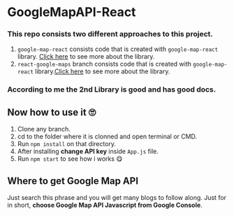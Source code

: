 
# GoogleMapAPI-React
### This repo consists two different approaches to this project.
1. `google-map-react` consists code that is created with `google-map-react` library. [Click here](https://github.com/google-map-react/google-map-react/blob/HEAD/API.md) to see more about the library.
2. `react-google-maps` branch consists code that is created with `google-map-react` library.[Click here](https://react-google-maps-api-docs.netlify.app/) to see more about the library.

### According to me the 2nd Library is good and has good docs.

## Now how to use it 🙄
1. Clone any branch.
2. cd to the folder where it is clonned and open terminal or CMD.
3. Run `npm install` on that directory.
4. After installing **change API key** inside `App.js` file.
5. Run `npm start` to see how i works 😋

## Where to get Google Map API
Just search this phrase and you will get many blogs to follow along. Just for in short, **choose Google Map API Javascript from Google Console**.
